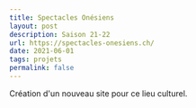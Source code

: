 ```yaml
---
title: Spectacles Onésiens
layout: post
description: Saison 21-22
url: https://spectacles-onesiens.ch/
date: 2021-06-01
tags: projets
permalink: false
---
```

Création d'un nouveau site pour ce lieu culturel.
